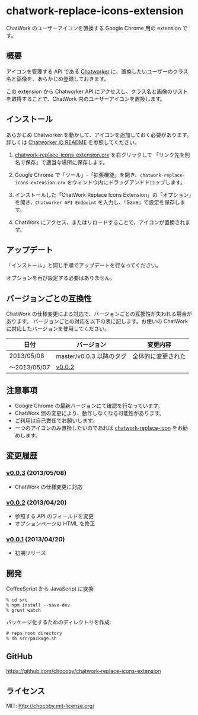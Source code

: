 # chatwork-replace-icons-extension

ChatWork のユーザーアイコンを置換する Google Chrome 用の extension です。

## 概要

アイコンを管理する API である [Chatworker](https://github.com/asonas/chatworker) に、置換したいユーザーのクラス名と画像を、あらかじめ登録しておきます。

この extension から Chatworker API にアクセスし、クラス名と画像のリストを取得することで、ChatWork 内のユーザーアイコンを置換します。

## インストール

あらかじめ Chatworker を動かして、アイコンを追加しておく必要があります。詳しくは [Chatworker の README](https://github.com/asonas/chatworker) を参照してください。

1. [chatwork-replace-icons-extension.crx](https://github.com/chocoby/chatwork-replace-icons-extension/raw/master/chatwork-replace-icons-extension.crx) を右クリックして
「リンク先を別名で保存」で適当な場所に保存します。

2. Google Chrome で「ツール」-「拡張機能」を開き、`chatwork-replace-icons-extension.crx` をウィンドウ内にドラッグアンドドロップします。

3. インストールした「ChatWork Replace Icons Extension」の「オプション」を開き、`Chatworker API Endpoint` を入力し、「Save」で設定を保存します。

4. ChatWork にアクセス、またはリロードすることで、アイコンが置換されます。

## アップデート

「インストール」と同じ手順でアップデートを行なってください。

オプションを再び設定する必要はありません。

## バージョンごとの互換性

ChatWork の仕様変更による対応で、バージョンごとの互換性が失われる場合があります。
バージョンごとの対応を以下の表に記します。お使いの ChatWork に対応したバージョンを使用してください。

|日付|バージョン|変更内容|
|----|----------|--------|
|2013/05/08|master/v0.0.3 以降のタグ|全体的に変更された|
|～2013/05/07|[v0.0.2](https://github.com/chocoby/chatwork-replace-icons-extension/tree/v0.0.2)||

## 注意事項

* Google Chrome の最新バージョンにて確認を行なっています。
* ChatWork 側の変更により、動作しなくなる可能性があります。
* ご利用は自己責任でお願いします。
* 一つのアイコンのみ置換したいのであれば [chatwork-replace-icon](https://github.com/chocoby/chatwork-replace-icon) をお勧めします。

## 変更履歴

### [v0.0.3](https://github.com/chocoby/chatwork-replace-icons-extension/tree/v0.0.3) (2013/05/08)

* ChatWork の仕様変更に対応

### [v0.0.2](https://github.com/chocoby/chatwork-replace-icons-extension/tree/v0.0.2) (2013/04/20)

* 参照する API のフィールドを変更
* オプションページの HTML を修正

### [v0.0.1](https://github.com/chocoby/chatwork-replace-icons-extension/tree/v0.0.1) (2013/04/20)

* 初期リリース

## 開発

CoffeeScript から JavaScript に変換:

```
% cd src
% npm install --save-dev
% grunt watch
```

パッケージ化するためのディレクトリを作成:

```
# repo root directory
% sh src/package.sh
```

## GitHub

https://github.com/chocoby/chatwork-replace-icons-extension

## ライセンス

MIT: http://chocoby.mit-license.org/
